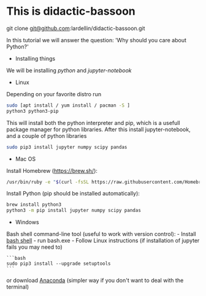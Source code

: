 # This is didactic-bassoon

git clone git@github.com:lardellin/didactic-bassoon.git

In this tutorial we will answer the question: 'Why should you care about Python?'

* Installing things

We will be installing *python* and *jupyter-notebook*
  * Linux
  
  Depending on your favorite distro run
  
  ```bash 
  sudo [apt install / yum install / pacman -S ] 
  python3 python3-pip 
  ```
  This will install both the python interpreter and pip, which is a
  usefull package manager for python libraries. After this install
  jupyter-notebook, and a couple of python libraries
  
  ```bash
  sudo pip3 install jupyter numpy scipy pandas
  ```
  
  * Mac OS
  
  Install Homebrew (https://brew.sh/): 
  ```bash
  /usr/bin/ruby -e "$(curl -fsSL https://raw.githubusercontent.com/Homebrew/install/master/install)"
  ``` 
  Install Python (pip should be installed automatically):
  
  ```bash
  brew install python3
  python3 -m pip install jupyter numpy scipy pandas
  ```
  
  * Windows
  
  Bash shell command-line tool (useful to work with version control):
    - Install [bash shell](https://www.youtube.com/watch?v=Cvrqmq9A3tA&t=24s)
    - run bash.exe
    - Follow Linux instructions (if installation of jupyter fails you may need to)
    
    ```bash
    sudo pip3 install --upgrade setuptools
    ```

  or download [Anaconda](https://www.anaconda.com/distribution/) (simpler way if you don't want to deal with the terminal)
